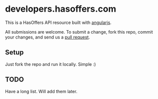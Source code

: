 # developers.hasoffers.com

This is a HasOffers API resource built with [angularjs][angularjs].

All submissions are welcome. To submit a change, fork this repo, commit your changes, and send us a [pull request](http://help.github.com/send-pull-requests/).

## Setup
Just fork the repo and run it locally. Simple :)

[angularjs]: http://angularjs.org/

## TODO
Have a long list. Will add them later.
